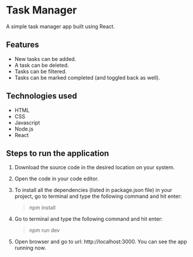 # Task Manager
A simple task manager app built using React.

## Features
- New tasks can be added.
- A task can be deleted.
- Tasks can be filtered.
- Tasks can be marked completed (and toggled back as well).

## Technologies used
- HTML
- CSS
- Javascript
- Node.js
- React

## Steps to run the application
1. Download the source code in the desired location on your system.

2. Open the code in your code editor.

3. To install all the dependencies (listed in package.json file) in your project, go to terminal and type the following command and hit enter:
	> npm install

4. Go to terminal and type the following command and hit enter:
	> npm run dev

5. Open browser and go to url: http://localhost:3000. You can see the app running now.
